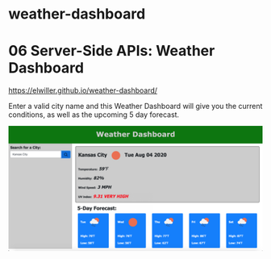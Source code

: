 # weather-dashboard
# 06 Server-Side APIs: Weather Dashboard

https://elwiller.github.io/weather-dashboard/

Enter a valid city name and this Weather Dashboard will give you the current conditions, as well as the upcoming 5 day forecast.

![](./ssweatherdashboard.png)